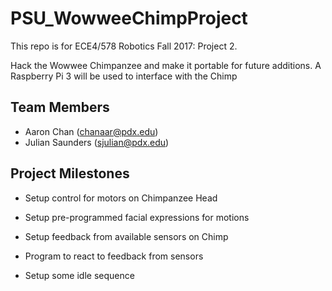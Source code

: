 # PSU_WowweeChimpProject
This repo is for ECE4/578 Robotics Fall 2017: Project 2.

Hack the Wowwee Chimpanzee and make it portable for future additions.
A Raspberry Pi 3 will be used to interface with the Chimp

## Team Members
- Aaron Chan (chanaar@pdx.edu)
- Julian Saunders (sjulian@pdx.edu)

## Project Milestones
- Setup control for motors on Chimpanzee Head
- Setup pre-programmed facial expressions for motions

- Setup feedback from available sensors on Chimp
- Program to react to feedback from sensors
- Setup some idle sequence



